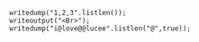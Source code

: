 
```luceescript+trycf
	writedump("1,2,3".listlen());
	writeoutput("<Br>");
	writedump("i@love@@lucee".listlen("@",true));
```
